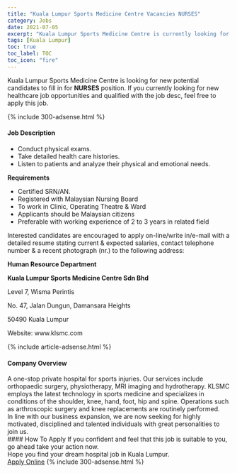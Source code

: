 ```yaml
---
title: "Kuala Lumpur Sports Medicine Centre Vacancies NURSES" 
category: Jobs 
date: 2021-07-05 
excerpt: "Kuala Lumpur Sports Medicine Centre is currently looking for suitable person to fill in the NURSES which positioned at Kuala Lumpur" 
tags: [Kuala Lumpur] 
toc: true 
toc_label: TOC 
toc_icon: "fire" 
--- 
```


<p>Kuala Lumpur Sports Medicine Centre is looking for new potential candidates to fill in for <b>NURSES</b> position. If you currently looking for new healthcare job opportunities and qualified with the job desc, feel free to apply this job.
</p>{% include 300-adsense.html %} 
<div><div><h4>Job Description</h4></div><div><div><span><div><ul><li>Conduct physical exams.</li><li>Take detailed health care histories.</li><li>Listen to patients and analyze their physical and emotional needs.</li></ul><p><strong>Requirements</strong></p><ul><li>Certified SRN/AN.</li><li>Registered with Malaysian Nursing Board</li><li>To work in Clinic, Operating Theatre &amp; Ward</li><li>Applicants should be Malaysian citizens</li><li>Preferable with working experience of&#160;2 to 3 years&#160;in related field</li></ul><p>Interested candidates are encouraged to apply on-line/write in/e-mail with a detailed resume stating current &amp; expected salaries, contact telephone number &amp; a recent photograph (nr.) to the following address:</p><p><strong>Human Resource Department</strong></p><p><strong>Kuala Lumpur Sports Medicine Centre Sdn Bhd</strong></p><p>Level 7, Wisma Perintis</p><p>No. 47, Jalan Dungun, Damansara Heights</p><p>50490 Kuala Lumpur</p><p>Website: www.klsmc.com</p></div></span></div></div></div> 
{% include article-adsense.html %} 
<div><div><h4>Company Overview</h4></div><div><div><span><div><div>A one-stop private hospital for sports injuries. Our services include orthopaedic surgery, physiotherapy, MRI imaging and hydrotherapy. KLSMC employs the latest technology in sports medicine and specializes in conditions of the shoulder, knee, hand, foot, hip and spine. Operations such as arthroscopic surgery and knee replacements are routinely performed.</div>
<div>In line with our business expansion, we are now seeking for highly motivated, disciplined and talented individuals with great personalities to join us.</div></div></span></div></div></div> 
#### How To Apply 
If you confident and feel that this job is suitable to you, go ahead take your action now. <br/> 
Hope you find your dream hospital job in Kuala Lumpur. <br/> 
<a href="https://www.jobstreet.com.my/en/job/nurses-4599513?jobId=jobstreet-my-job-4599513" class="btn btn--warning" target="_blank" rel="nofollow noopenner">Apply Online</a> 
{% include 300-adsense.html %} 